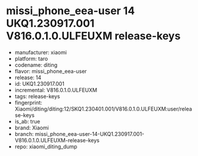 # missi_phone_eea-user 14 UKQ1.230917.001 V816.0.1.0.ULFEUXM release-keys
- manufacturer: xiaomi
- platform: taro
- codename: diting
- flavor: missi_phone_eea-user
- release: 14
- id: UKQ1.230917.001
- incremental: V816.0.1.0.ULFEUXM
- tags: release-keys
- fingerprint: Xiaomi/diting/diting:12/SKQ1.230401.001/V816.0.1.0.ULFEUXM:user/release-keys
- is_ab: true
- brand: Xiaomi
- branch: missi_phone_eea-user-14-UKQ1.230917.001-V816.0.1.0.ULFEUXM-release-keys
- repo: xiaomi_diting_dump
